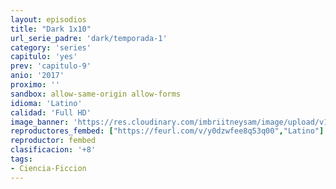 ```yaml
---
layout: episodios
title: "Dark 1x10"
url_serie_padre: 'dark/temporada-1'
category: 'series'
capitulo: 'yes'
prev: 'capitulo-9'
anio: '2017'
proximo: ''
sandbox: allow-same-origin allow-forms
idioma: 'Latino'
calidad: 'Full HD'
image_banner: 'https://res.cloudinary.com/imbriitneysam/image/upload/v1547164649/dark-banner-min.jpg'
reproductores_fembed: ["https://feurl.com/v/y0dzwfee8q53q00","Latino"]
reproductor: fembed
clasificacion: '+8'
tags:
- Ciencia-Ficcion
---
```












